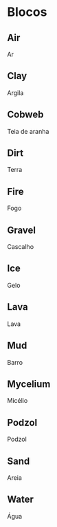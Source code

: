 # Blocos

## Air

Ar

## Clay

Argila

## Cobweb

Teia de aranha

## Dirt

Terra

## Fire

Fogo

## Gravel

Cascalho

## Ice

Gelo

## Lava

Lava

## Mud

Barro

## Mycelium

Micélio

## Podzol

Podzol

## Sand

Areia

## Water

Água

